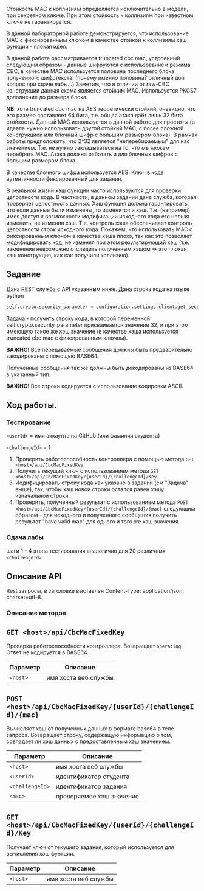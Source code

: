 ﻿Стойкость MAC к коллизиям определяется исключительно в модели, при секретном ключе. 
При этом стойкость к коллизиям при известном ключе не гарантируется.

В данной лабораторной работе демонстрируется, что использование MAC с фиксированным ключом в качестве 
стойкой к коллизиям хэш функции - плохая идея.

В данной работе рассматривается truncated cbc mac, устроенный следующим образом - данные шифруются с использованием режима CBC,
в качестве MAC используется половина последнего блока полученного шифртекста. (почему именно половина? отличный доп вопрос при сдаче лабы...) Заметим, что в отличии от raw-CBC конструкции данная схема является стойким MAC. Используется PKCS7 дополнение до размера блока.

**NB**: хотя truncated cbc mac на AES теоретически стойкий, очевидно, что его размер составляет 64 бита, т.е. общая атака даёт лишь
32 бита стойкости. Данный MAC используется в данной работе для простоты (в идеале нужно использовать другой стойкий MAC, с более сложной
конструкцией или блочный шифр с большим размером блока). В рамках работы предположить, что 2^32 является 
"неперебираемым" для нас значением. Т.е. не нужно закладываться на то, что мы можем перебрать MAC. Атака должна работать и для 
блочных шифров с большим размером блока.

В качестве блочного шифра используется AES. Ключ в коде аутентичности фиксированный для задания. 

В реальной жизни хэш функции часто используются для проверки целостности кода. В частности, в данном задании дана служба, которая
проверяет целостность данных. Хэш функция должна гарантировать, что если данные были изменены, то изменится и хэш.
Т.е. (например) имея доступ к возможности модификации исходного кода его нельзя изменить, не изменив хэш. Т.е. контроль хэша обеспечивает 
контроль целостности строк исходного кода. Покажем, что использовать MAC с фиксированным ключом в качестве хэша плохо, так как 
это позволяет модифицировать код, не изменяя при этом результирующий хэш (т.е. изменения невозможно отследить полученным хэшом
=> это плохая хэш конструкция, как как получили коллизию).

## Задание

Дана REST служба с API указанным ниже. Дана строка кода на языке python

```python
self.crypto.security_parameter = configuration.settings.client.get_security_parameter()
```

Задача - получить строку кода, в которой переменной self.crypto.security_parameter присваивается значение 32, и при этом
имеющую такое же хэш значение (в качестве хэша используется truncated cbc mac с фиксированным ключом).

**ВАЖНО!** Все передаваемые сообщения должны быть предварительно закодированы с помощью BASE64. 

Полученные сообщения так же должны быть декодированы из BASE64 в указанный тип.

**ВАЖНО!** Все строки кодируется с использование кодировки ASCII.

## Ход работы.

### Тестирование 

`<userId>` = имя аккаунта на GitHub  (или фамилия студента)

`<challengeId>` = 1

1. Проверить работоспособность контроллера с помощью метода `GET <host>/api/CbcMacFixedKey`
2. Получить текущий ключ с использованием метода `GET <host>/api/CbcMacFixedKey/{userId}/{challengeId}/Key`
3. Иодифицировать строку кода как указано в задании (см "Задача" выше), так, чтобы хэш новой строки остался равен хэшу изначальной строки. 
4. Проверить, полученный результат с использованием метода `POST <host>/api/CbcMacFixedKey/{userId}/{challengeId}/{mac}`
следующим образом - для исходного и полученного сообщения получить результат "have valid mac" для одного и того же хэш значения.

### Сдача лабы
шаги 1 - 4 этапа тестирования аналогично для 20 различных `<challengeId>`.

## Описание API

Rest запросы, в заголовке выставлен Content-Type: application/json; charset=utf-8.

### Описание методов

## `GET <host>/api/CbcMacFixedKey`

Проверка работоспособности контроллера. Возвращает `operating`. Ответ не кодируется в BASE64.

| Параметр| Описание| 
| --- | --- 
| `<host>` | имя хоста веб службы

## `POST <host>/api/CbcMacFixedKey/{userId}/{challengeId}/{mac}`

Вычисляет хэш от полученных данных в формате base64 в теле запроса. 
Возвращает строку, содержащую информацию о том, совпадает ли хэш данных с предоставленным хэш значением.

| Параметр| Описание| 
| --- | --- 
| `<host>` | имя хоста веб службы
| `<userId>` | идентификатор студента
| `<challengeId>` | идентификатор задания
| `<mac>` | проверяемое хэш значение

## `GET <host>/api/CbcMacFixedKey/{userId}/{challengeId}/Key`

Получает ключ от текущего задания, который используется для вычисления хэш функции.

| Параметр| Описание| 
| --- | --- 
| `<host>` | имя хоста веб службы
